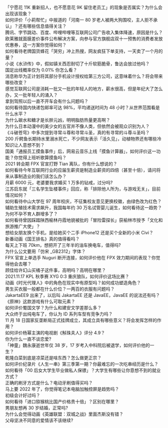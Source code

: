 「宁愿花 11K 重新招人，也不愿意花 9K 留住老员工」的现象是否属实？为什么会出现该现象？  
如何评价「小莉帮忙」中报道的「河南一 80 岁老人被两大狗围咬，主人拒不承认」？还有哪些信息值得关注？  
腾讯、字节跳动、百度、哔哩哔哩等互联网公司广告收入集体降速，原因是什么？  
欧莱雅就面膜差价事件公布解决方案，向参与官方旗舰店双十一预售的消费者发放优惠券，这一方案你觉得如何？  
如何看待老牌国货蜂花「哭穷」冲上热搜，网友疯狂下单支持，一天卖了一个月的量？  
小说《水浒传》中，假如镇关西忍耐切了十斤软筋脆骨，鲁达会放过他吗？  
国足出线概率仅为 0.01% 你怎么看？  
消息称华为正计划将其部分手机设计授权给第三方公司，这意味着什么？将会带来哪些改变？  
感觉互联网公司是消耗一批又一批的年轻人的地方，薪水很高，但是年纪大了怎么办，又一批年轻人的涌入？  
拿到驾照以后一直不开车会有什么问题吗？  
如何看待国内快递包邮率可达 98%，平均递送时间为 48 小时？从世界范围看是什么水平？  
为什么碳水和糖才是长胖元凶，明明脂肪热量更高啊？  
为什么日本动漫中的美少女的五官并不像人类，但依然会被观众识别为人？  
《斗破苍穹》中多次提到寻常斗尊和寻常斗圣，真的有寻常的斗尊斗圣吗？  
200 斤鳄鱼长期待水里溺水死亡，不少网友表示「活久见」，动植物界还有哪些冷知识让人意想不到？  
国美「通报员工摸鱼事件」后，网易云音乐上线「摸鱼计算器」，如何评价这一功能？你觉得上班听歌算摸鱼吗？  
2021 转会期 FPX 官宣打野 Tian 离队，你有什么想说的？  
如何看待今年互联网行业的应届生薪资是制造业薪资的四倍（甚至十倍），请问将来从事制造业的我们该怎么办？  
月薪 6000 元，老婆要我求婚买 1 万多的钻戒，过分吗?  
江苏启东就「三名学生坠楼事件」回应，称「排除他人所为，与游戏无关」，目前情况如何？  
如何看待中山大学在 97 周年校庆，不征集校友意见更换校徽，由绿色改为红色？  
辅助生殖技术需求飙升，我国每年约 30 万名试管婴儿诞生，如何看待这一趋势？为何不孕不育人群增多了？  
如何看待曾因踩踏陕西榆林丹霞地貌被批的「冒险雷探长」获榆林市授予「文化和旅游推广大使」？  
想给女朋友换个手机，是给她买个二手 iPhone12 还是买个全新的小米 Civi？  
新番动画《国王排名》真的值得看吗？  
每天上下班 70km，想把开了三年半的油车换电车，值得吗?  
为什么公文要用「仿宋 _GB2312」字体？  
FPX 官宣上单选手 Nuguri 断开连接，如何评价他在 FPX 效力期间的表现？你觉得他会去哪？  
顾佳给许幻山买橘子这件事，高明吗？高明在哪里？  
2021.11.17 KPL 秋季赛 XYG 0:3 重庆狼队，如何评价这场比赛？  
动画《时光代理人》中的角色在现实中有原型吗？如何成功塑造角色？  
男生买衣服一般都在什么价位？一两百的衣服有问题吗？  
JakartaEE9 出来了，以后叫 JakartaEE 还是 JavaEE，JavaEE 的说法还有吗？  
《原神》这款游戏有什么可取元素？  
如何评价蜀国文学？为什么和建安文学差那么多？  
大众终于出纯电车了，你认为 ID 系列车型有竞争力吗？  
11 月 18 日国家反垄断局正式挂牌成立，其成立具有哪些意义？将会发挥怎样的作用？  
如何评价杨幂主演的电视剧《斛珠夫人》评分 4.9？  
你为什么一直不谈恋爱?  
「神童」魏永康逝世年仅 38 岁，17 岁考入中科院后被退学，如何评价他的一生？  
乾隆白菜到底是凉菜还是啥东西？怎么做更正宗？  
如何评价纪录片《人生一串》第三季第一期？你最难忘的一次吃串经历是什么？  
如何看待「00 后女大学生毕业做私人保镖」？大学生有哪些让你意想不到的就业方式？  
正确的刷牙方式是什么？电动牙刷值得买吗？  
马上要 2022 年了，你觉得笔记本电脑加触控屏是趋势吗？  
初级会计好过吗？  
如何看待「进口猕猴桃比国产价格贵十倍」？区别在哪里？  
男朋友想再 30 岁结婚，正常吗?  
为什么会觉得动画《英雄联盟：双城之战》里面杰斯没有错？  
父母坚决不同意的爱情该不该继续?  
